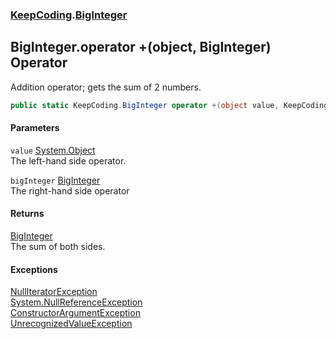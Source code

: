 ### [KeepCoding](KeepCoding.md 'KeepCoding').[BigInteger](KeepCoding_BigInteger.md 'KeepCoding.BigInteger')
## BigInteger.operator +(object, BigInteger) Operator
Addition operator; gets the sum of 2 numbers.  
```csharp
public static KeepCoding.BigInteger operator +(object value, KeepCoding.BigInteger bigInteger);
```
#### Parameters
<a name='KeepCoding_BigInteger_op_Addition(object_KeepCoding_BigInteger)_value'></a>
`value` [System.Object](https://docs.microsoft.com/en-us/dotnet/api/System.Object 'System.Object')  
The left-hand side operator.
  
<a name='KeepCoding_BigInteger_op_Addition(object_KeepCoding_BigInteger)_bigInteger'></a>
`bigInteger` [BigInteger](KeepCoding_BigInteger.md 'KeepCoding.BigInteger')  
The right-hand side operator
  
#### Returns
[BigInteger](KeepCoding_BigInteger.md 'KeepCoding.BigInteger')  
The sum of both sides.
#### Exceptions
[NullIteratorException](KeepCoding_NullIteratorException.md 'KeepCoding.NullIteratorException')  
[System.NullReferenceException](https://docs.microsoft.com/en-us/dotnet/api/System.NullReferenceException 'System.NullReferenceException')  
[ConstructorArgumentException](KeepCoding_ConstructorArgumentException.md 'KeepCoding.ConstructorArgumentException')  
[UnrecognizedValueException](KeepCoding_UnrecognizedValueException.md 'KeepCoding.UnrecognizedValueException')  

